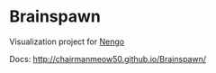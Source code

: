 Brainspawn
==========

Visualization project for [Nengo](http://nengo.ca/)

Docs: http://chairmanmeow50.github.io/Brainspawn/
